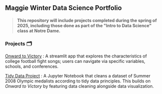 ## Maggie Winter Data Science Portfolio

> #### This repository will include projects completed during the spring of 2025, including those done as part of the "Intro to Data Science" class at Notre Dame. 

### Projects :card_index_dividers:
[Onward to Victory](https://github.com/maggiewinter/Winter-Data-Science-Portfolio/tree/153f4808ed3f8139c046347ccebe37aa52d73870/basic_streamlit_app) : A streamlit app that explores the characteristics of college football fight songs; users can navigate via specific variables, schools, and conferences.

[Tidy Data Project](https://github.com/maggiewinter/Winter-Data-Science-Portfolio/tree/main/TidyData-Project) : A Jupyter Notebook that cleans a dataset of Summer 2008 Olympic medalists according to tidy data principles. This builds on *Onward to Victory* by featuring data cleaning alongside data visualization. 
